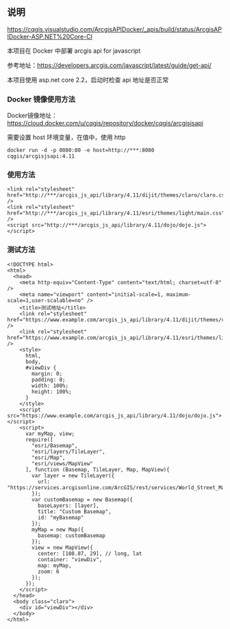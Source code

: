 ## 说明

https://cqgis.visualstudio.com/ArcgisAPIDocker/_apis/build/status/ArcgisAPIDocker-ASP.NET%20Core-CI

本项目在 Docker 中部署 arcgis api for javascript

参考地址：https://developers.arcgis.com/javascript/latest/guide/get-api/

本项目使用 asp.net core 2.2，启动时检查 api 地址是否正常

### Docker 镜像使用方法

Docker镜像地址：https://cloud.docker.com/u/cqgis/repository/docker/cqgis/arcgisjsapi

需要设置 host 环境变量，在值中，使用 http

`docker run -d -p 8080:80 -e host=http://***:8080 cqgis/arcgisjsapi:4.11`

### 使用方法

```
<link rel="stylesheet" href="http://***/arcgis_js_api/library/4.11/dijit/themes/claro/claro.css" />
<link rel="stylesheet" href="http://***/arcgis_js_api/library/4.11/esri/themes/light/main.css" />
<script src="http://***/arcgis_js_api/library/4.11/dojo/dojo.js"></script>
```

### 测试方法

```
<!DOCTYPE html>
<html>
  <head>
    <meta http-equiv="Content-Type" content="text/html; charset=utf-8" />
    <meta name="viewport" content="initial-scale=1, maximum-scale=1,user-scalable=no" />
    <title>测试地址</title>
    <link rel="stylesheet" href="https://www.example.com/arcgis_js_api/library/4.11/dijit/themes/claro/claro.css" />
    <link rel="stylesheet" href="https://www.example.com/arcgis_js_api/library/4.11/esri/themes/light/main.css" />
    <style>
      html,
      body,
      #viewDiv {
        margin: 0;
        padding: 0;
        width: 100%;
        height: 100%;
      }
    </style>
    <script src="https://www.example.com/arcgis_js_api/library/4.11/dojo/dojo.js"></script>
    <script>
      var myMap, view;
      require([
        "esri/Basemap",
        "esri/layers/TileLayer",
        "esri/Map",
        "esri/views/MapView"
      ], function (Basemap, TileLayer, Map, MapView){
        var layer = new TileLayer({
          url: "https://services.arcgisonline.com/ArcGIS/rest/services/World_Street_Map/MapServer"
        });
        var customBasemap = new Basemap({
          baseLayers: [layer],
          title: "Custom Basemap",
          id: "myBasemap"
        });
        myMap = new Map({
          basemap: customBasemap
        });
        view = new MapView({
          center: [108.87, 29], // long, lat
          container: "viewDiv",
          map: myMap,
          zoom: 6
        });
      });
    </script>
  </head>
  <body class="claro">
    <div id="viewDiv"></div>
  </body>
</html>

```
